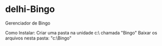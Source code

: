 # delhi-Bingo
Gerenciador de Bingo

Como Instalar:
Criar uma pasta na unidade c:\ chamada "Bingo"
Baixar os arquivos nesta pasta: "c:\Bingo\"
